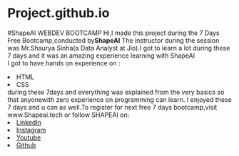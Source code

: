 # Project.github.io
#ShapeAI WEBDEV BOOTCAMP
Hi,I made this project during the 7 Days Free Bootcamp,conducted by<b>ShapeAI</b>
The instructor during the session was Mr.Shaurya Sinha(a Data Analyst at Jio).I got to learn a lot during these 7 days and it was an amazing experience learning with ShapeAI
<br>I got to have hands on experience on :
<li>HTML
<li>CSS
  <br>during these 7days and everything was explained from the very basics so that anyonewith zero experience on programming can learn.
  I enjoyed these 7 days and u can as well.To register for next free 7 days bootcamp,visit www.Shapeai.tech
  or follow SHAPEAI on:
<li><a href="https://in.linkedin.com/company/shapeai">LinkedIn</a>
  <li><a href="https://www.instagram.com/shapeai/?hl=en">Instagram</a>
    <li><a href="https://www.youtube.com/channel/UCTUvDLTW9meuDXWcbmISPdA">Youtube</a>
<li><a href="https://www.github.com/shapeai">Github</a>
  
